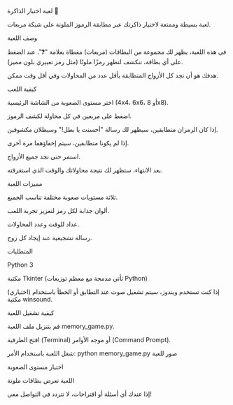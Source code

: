 لعبة اختبار الذاكرة 🎯

لعبة بسيطة وممتعة لاختبار ذاكرتك عبر مطابقة الرموز الملونة على شبكة مربعات.

وصف اللعبة

في هذه اللعبة، يظهر لك مجموعة من البطاقات (مربعات) مغطاة بعلامة "❓". عند الضغط على أي بطاقة، تنكشف لتظهر رمزًا ملونًا (مثل رمز تعبيري بلون مميز).

هدفك هو أن تجد كل الأزواج المتطابقة بأقل عدد من المحاولات وفي أقل وقت ممكن.

كيفية اللعب

اختر مستوى الصعوبة من الشاشة الرئيسية (4x4، 6x6، أو 8x8).

اضغط على مربعين في كل محاولة لكشف الرموز.

إذا كان الرمزان متطابقين، سيظهر لك رسالة "أحسنت يا بطل!" وسيظلان مكشوفين.

إذا لم يكونا متطابقين، سيتم إخفاؤهما مرة أخرى.

استمر حتى تجد جميع الأزواج.

بعد الانتهاء، ستظهر لك نتيجة محاولاتك والوقت الذي استغرقته.

مميزات اللعبة

ثلاثة مستويات صعوبة مختلفة تناسب الجميع.

ألوان جذابة لكل رمز لتعزيز تجربة اللعب.

عداد للوقت وعدد المحاولات.

رسالة تشجيعية عند إيجاد كل زوج.

المتطلبات

Python 3

مكتبة Tkinter (تأتي مدمجة مع معظم توزيعات Python)

(اختياري) إذا كنت تستخدم ويندوز، سيتم تشغيل صوت عند التطابق أو الخطأ باستخدام مكتبة winsound.

كيفية تشغيل اللعبة

قم بتنزيل ملف اللعبة memory_game.py.

افتح الطرفية (Terminal) أو موجه الأوامر (Command Prompt).

شغل اللعبة باستخدام الأمر:
python memory_game.py
صور للعبة


اختيار مستوى الصعوبة


اللعبة تعرض بطاقات ملونة

إذا عندك أي أسئلة أو اقتراحات، لا تتردد في التواصل معي!





